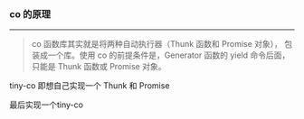 ### co 的原理

***

> co 函数库其实就是将两种自动执行器（Thunk 函数和 Promise 对象），
> 包装成一个库。使用 co 的前提条件是，Generator 函数的 yield 命令后面，
> 只能是 Thunk 函数或 Promise 对象。



tiny-co 即想自己实现一个 Thunk 和 Promise 

最后实现一个tiny-co
